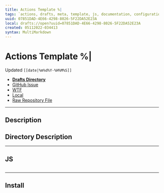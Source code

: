 ```yaml
---
title: Actions Template %|
tags: `actions, drafts, meta, template, js, documentation, configuration, curation`
uuid: 07851DAD-4E66-4298-8026-5F22DA52E23A
local: drafts://open?uuid=07851DAD-4E66-4298-8026-5F22DA52E23A
created: 05112022-034413
syntax: MultiMarkdown
---
```

 # Actions Template %|
Updated `[[date|%m%d%Y-%H%M%S]]`

- [**Drafts Directory**](https://directory.getdrafts.com/)
- [GitHub Issue](https://github.com/extratone/drafts/issues/)
- [WTF](https://davidblue.wtf/drafts/[[uuid]].html)
- [Local](shareddocuments:///private/var/mobile/Library/Mobile%20Documents/com~apple~CloudDocs/Written/[[uuid]].md)
- [Raw Repository File](https://github.com/extratone/drafts/raw/main/actions/.draftsAction)

---

## Description

## Directory Description

---

## JS

```js
```

---

## Install